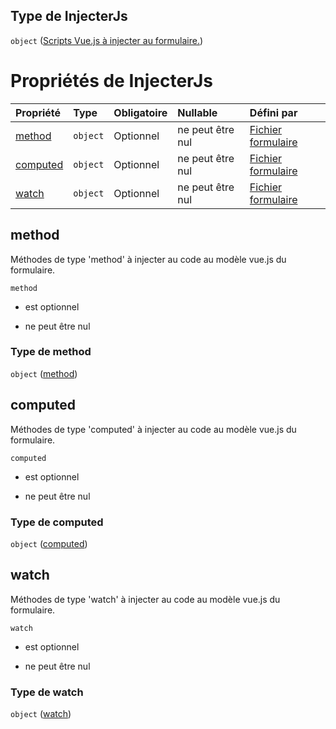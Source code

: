 ## Type de InjecterJs

`object` ([Scripts Vue.js à injecter au formulaire.](frw-form-definitions-scripts-vuejs-à-injecter-au-formulaire.md))

# Propriétés de InjecterJs

| Propriété             | Type     | Obligatoire | Nullable         | Défini par                                                                                                           |
| :-------------------- | :------- | :---------- | :--------------- | :------------------------------------------------------------------------------------------------------------------- |
| [method](#method)     | `object` | Optionnel   | ne peut être nul | [Fichier formulaire](frw-form-definitions-nomfonction.md "schemas/form#/definitions/InjecterJs/properties/method")   |
| [computed](#computed) | `object` | Optionnel   | ne peut être nul | [Fichier formulaire](frw-form-definitions-nomfonction.md "schemas/form#/definitions/InjecterJs/properties/computed") |
| [watch](#watch)       | `object` | Optionnel   | ne peut être nul | [Fichier formulaire](frw-form-definitions-nomfonction.md "schemas/form#/definitions/InjecterJs/properties/watch")    |

## method

Méthodes de type 'method' à injecter au code au modèle vue.js du formulaire.

`method`

*   est optionnel

*   ne peut être nul

### Type de method

`object` ([method](frw-form-definitions-nomfonction.md))

## computed

Méthodes de type 'computed' à injecter au code au modèle vue.js du formulaire.

`computed`

*   est optionnel

*   ne peut être nul

### Type de computed

`object` ([computed](frw-form-definitions-nomfonction.md))

## watch

Méthodes de type 'watch' à injecter au code au modèle vue.js du formulaire.

`watch`

*   est optionnel

*   ne peut être nul

### Type de watch

`object` ([watch](frw-form-definitions-nomfonction.md))
